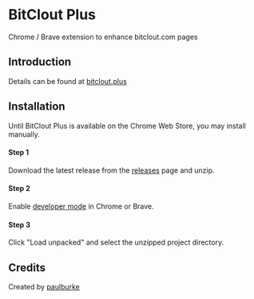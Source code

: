 # BitClout Plus
Chrome / Brave extension to enhance bitclout.com pages

## Introduction

Details can be found at [bitclout.plus](https://bitclout.plus)

## Installation

Until BitClout Plus is available on the Chrome Web Store, you may install manually.

#### Step 1

Download the latest release from the [releases](https://github.com/iPaulPro/BitCloutPlus/releases) page and unzip.

#### Step 2

Enable [developer mode](https://developer.chrome.com/docs/extensions/mv2/faq/#faq-dev-01) in Chrome or Brave.

#### Step 3

Click "Load unpacked" and select the unzipped project directory.


## Credits

Created by [paulburke](https://bitclout.com/u/paulburke)
